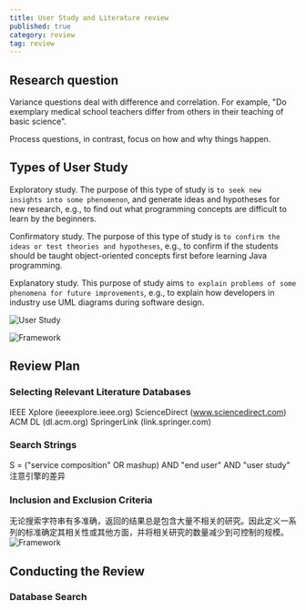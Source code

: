 ```yaml
---
title: User Study and Literature review
published: true
category: review
tag: review
---
```


## Research question

Variance questions deal with difference and correlation. For example, "Do exemplary medical school teachers differ from others in their teaching of basic science".

Process questions, in contrast, focus on how and why things happen.

## Types of User Study

Exploratory study. The purpose of this type of study is `to seek new insights into some
phenomenon`, and generate ideas and hypotheses for new research, e.g., to find out what
programming concepts are difficult to learn by the beginners.

Confirmatory study. The purpose of this type of study is `to confirm the ideas or test theories
and hypotheses`, e.g., to confirm if the students should be taught object-oriented concepts
first before learning Java programming.

Explanatory study. This purpose of study aims `to explain problems of some phenomena
for future improvements`, e.g., to explain how developers in industry use UML diagrams
during software design.

![User Study](http://plusnet.cn/assets/include/userstudy_classify.png)

![Framework](http://plusnet.cn/assets/include/review_framework.png)

## Review Plan
### Selecting Relevant Literature Databases
IEEE Xplore (ieeexplore.ieee.org)
ScienceDirect (www.sciencedirect.com)
ACM DL (dl.acm.org)
SpringerLink (link.springer.com)

### Search Strings

S = ("service composition" OR mashup) AND "end user" AND "user study"
注意引擎的差异

### Inclusion and Exclusion Criteria
无论搜索字符串有多准确，返回的结果总是包含大量不相关的研究。因此定义一系列的标准确定其相关性或其他方面，并将相关研究的数量减少到可控制的规模。
![Framework](http://plusnet.cn/assets/include/study_selection_criteria.png)

## Conducting the Review

### Database Search

### 